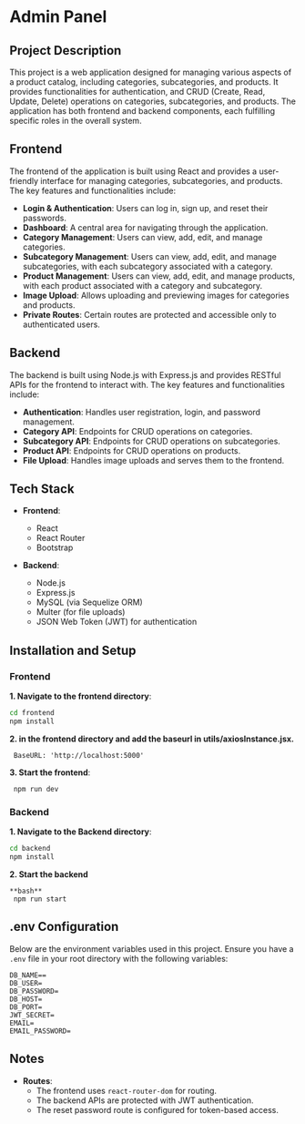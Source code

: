 # Admin Panel

## Project Description

This project is a web application designed for managing various aspects of a product catalog, including categories, subcategories, and products. It provides functionalities for authentication, and CRUD (Create, Read, Update, Delete) operations on categories, subcategories, and products. The application has both frontend and backend components, each fulfilling specific roles in the overall system.

## Frontend

The frontend of the application is built using React and provides a user-friendly interface for managing categories, subcategories, and products. The key features and functionalities include:

- **Login & Authentication**: Users can log in, sign up, and reset their passwords.
- **Dashboard**: A central area for navigating through the application.
- **Category Management**: Users can view, add, edit, and manage categories.
- **Subcategory Management**: Users can view, add, edit, and manage subcategories, with each subcategory associated with a category.
- **Product Management**: Users can view, add, edit, and manage products, with each product associated with a category and subcategory.
- **Image Upload**: Allows uploading and previewing images for categories and products.
- **Private Routes**: Certain routes are protected and accessible only to authenticated users.

## Backend

The backend is built using Node.js with Express.js and provides RESTful APIs for the frontend to interact with. The key features and functionalities include:

- **Authentication**: Handles user registration, login, and password management.
- **Category API**: Endpoints for CRUD operations on categories.
- **Subcategory API**: Endpoints for CRUD operations on subcategories.
- **Product API**: Endpoints for CRUD operations on products.
- **File Upload**: Handles image uploads and serves them to the frontend.

## Tech Stack

- **Frontend**:

  - React
  - React Router
  - Bootstrap

- **Backend**:
  - Node.js
  - Express.js
  - MySQL (via Sequelize ORM)
  - Multer (for file uploads)
  - JSON Web Token (JWT) for authentication

## Installation and Setup

### Frontend

**1. Navigate to the frontend directory**:

```bash
cd frontend
npm install
```

**2. in the frontend directory and add the baseurl in utils/axiosInstance.jsx.**

```
 BaseURL: 'http://localhost:5000'
```

**3. Start the frontend**:

```
 npm run dev
```

### Backend

**1. Navigate to the Backend directory**:

```bash
cd backend
npm install
```

**2. Start the backend**

```
**bash**
 npm run start
```

## .env Configuration

Below are the environment variables used in this project. Ensure you have a `.env` file in your root directory with the following variables:

```env
DB_NAME==
DB_USER=
DB_PASSWORD=
DB_HOST=
DB_PORT=
JWT_SECRET=
EMAIL=
EMAIL_PASSWORD=
```

## Notes

- **Routes**:
  - The frontend uses `react-router-dom` for routing.
  - The backend APIs are protected with JWT authentication.
  - The reset password route is configured for token-based access.
